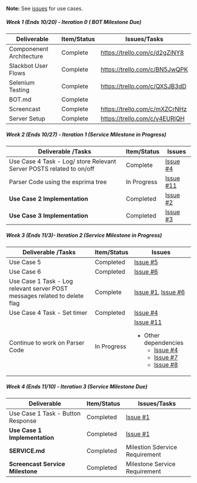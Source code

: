 **Note:** See [issues](https://github.ncsu.edu/kebrey/FlagLagBot/issues) for use cases.

##### Week 1 (Ends 10/20) - Iteration 0 ( BOT Milestone Due)

| Deliverable   | Item/Status   |  Issues/Tasks
| ------------- | ------------  |  ------------
| Componenent Architecture | Complete | https://trello.com/c/d2gZiNY8
| Slackbot User Flows   | Complete   |  https://trello.com/c/BN5JwQPK
| Selenium Testing  | Complete  |  https://trello.com/c/QXSJB3dD
| BOT.md    | Complete      | &nbsp;
| Screencast      | Complete      | https://trello.com/c/mXZCrNHz
| Server Setup | Complete   | https://trello.com/c/v4EURlQH

##### Week 2 (Ends 10/27) - Iteration 1 (Service Milestone in Progress)

| Deliverable /Tasks   | Item/Status   |  Issues
| ------------- | ------------  |  ------------
|Use Case 4 Task - Log/ store Relevant Server POSTS related to on/off |  Complete| [Issue #4](../../issues/4)
| Parser Code using the esprima tree| In Progress | [Issue #11](../../issues/11)
| **Use Case 2 Implementation** | Completed  | [Issue #2](../../issues/2)
| **Use Case 3 Implementation**| Completed  | [Issue #3](../../issues/3)
##### Week 3 (Ends 11/3)- Iteration 2 (Service Milestone in Progress)

| Deliverable /Tasks  | Item/Status   |  Issues
| ------------- | ------------  |  ------------
| Use Case 5 | Completed  | [Issue #5](../../issues/5)
| Use Case 6 | Completed  | [Issue #6](../../issues/6)
| Use Case 1 Task - Log relevant server POST messages related to delete flag| Complete| [Issue #1](../../issues/1), [Issue #6](../../issues/6)
| Use Case 4  Task - Set timer | Completed | [Issue #4](../../issues/4)
| Continue to work on Parser Code| In Progress | [Issue #11](../../issues/11) <ul><li> Other dependencies <ul>  <li> [Issue #4](../../issues/4)</li> <li> [Issue #7](../../issues/7)</li> <li> [Issue #8](../../issues/8) </li> </ul> </li></ul>

##### Week 4 (Ends 11/10) - Iteration 3 (Service Milestone Due) 

| Deliverable   | Item/Status   |  Issues/Tasks
| ------------- | ------------  |  ------------
| Use Case 1 Task - Button Response | Completed |  [Issue #1](../../issues/1)
| **Use Case 1 Implementation** | Completed | [Issue #1](../../issues/1)
| **SERVICE.md**  | Completed | Milestion Sdervice Requirement
| **Screencast Service Milestone** | Completed | Milestone Service Requirement 
